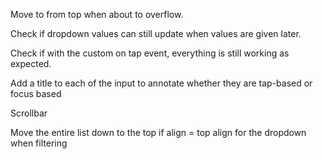 Move to from top when about to overflow.

Check if dropdown values can still update when values are given later.

Check if with the custom on tap event, everything is still working as expected.

Add a title to each of the input to annotate whether they are tap-based or focus based

Scrollbar

Move the entire list down to the top if align = top align for the dropdown when filtering






